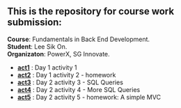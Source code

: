 ## This is the repository for course work submission:
**Course**: Fundamentals in Back End Development.
<br>**Student**: Lee Sik On.
<br>**Organizaton**: PowerX, SG Innovate.

- [**act1**](act1/README.md) : Day 1 activity 1
- [**act2**](act2/README.md) : Day 1 activity 2 - homework
- [**act3**](act3/README.md) : Day 2 activity 3 - SQL Queries
- [**act4**](act4/README.md) : Day 2 activity 4 - More SQL Queries
- [**act5**](act5/README.md) : Day 2 activity 5 - homework: A simple MVC

